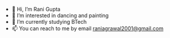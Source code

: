 - 👋 Hi, I’m Rani Gupta
- 👀 I’m interested in dancing and painting
- 🌱 I’m currently studying BTech
- 📫 You can reach to me by email raniagrawal2001@gmail.com

<!---
rani-gupta/rani-gupta is a ✨ special ✨ repository because its `README.md` (this file) appears on your GitHub profile.
You can click the Preview link to take a look at your changes.
--->

